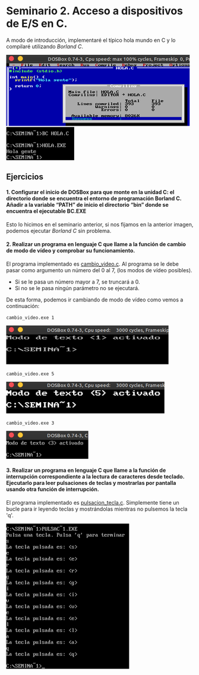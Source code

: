 # Seminario 2. Acceso a dispositivos de E/S en C.

A modo de introducción, implementaré el típico hola mundo en C y lo compilaré utilizando *Borland C*.

![](https://github.com/sergiovp/PDIH/blob/master/Seminarios/S2/images/p1.png) 
![](https://github.com/sergiovp/PDIH/blob/master/Seminarios/S2/images/p2.png)

## Ejercicios

#### 1. Configurar el inicio de DOSBox para que monte en la unidad C: el directorio donde se encuentra el entorno de programación Borland C. Añadir a la variable “PATH” de inicio el directorio “bin” donde se encuentra el ejecutable BC.EXE

Esto lo hicimos en el seminario anterior, si nos fijamos en la anterior imagen, podemos ejecutar *Borland C* sin problema.

#### 2. Realizar un programa en lenguaje C que llame a la función de cambio de modo de vídeo y comprobar su funcionamiento.
El programa implementado es [cambio_video.c](https://github.com/sergiovp/PDIH/blob/master/Seminarios/S2/sources/cambio_video.c). Al programa se le debe pasar como argumento un número del 0 al 7, (los modos de vídeo posibles). 

+ Si se le pasa un número mayor a 7, se truncará a 0.
+ Si no se le pasa ningún parámetro no se ejecutará.

De esta forma, podemos ir cambiando de modo de vídeo como vemos a continuación:

~~~
cambio_video.exe 1
~~~
![](https://github.com/sergiovp/PDIH/blob/master/Seminarios/S2/images/cambio_1.png)

~~~
cambio_video.exe 5
~~~
![](https://github.com/sergiovp/PDIH/blob/master/Seminarios/S2/images/cambio_5.png)

~~~
cambio_video.exe 3
~~~
![](https://github.com/sergiovp/PDIH/blob/master/Seminarios/S2/images/cambio_3.png)

#### 3. Realizar un programa en lenguaje C que llame a la función de interrupción correspondiente a la lectura de caracteres desde teclado. Ejecutarlo para leer pulsaciones de teclas y mostrarlas por pantalla usando otra función de interrupción.
El programa implementado es [pulsacion_tecla.c](https://github.com/sergiovp/PDIH/blob/master/Seminarios/S2/sources/pulsacion_tecla.c).
Simplemente tiene un bucle para ir leyendo teclas y mostrándolas mientras no pulsemos la tecla 'q'.

![](https://github.com/sergiovp/PDIH/blob/master/Seminarios/S2/images/pulsa.png)